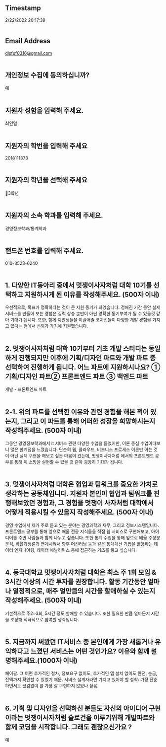 ## Timestamp
2/22/2022 20:17:39<br><br>


## Email Address
dlsfuf0316@gmail.com<br><br>


## 개인정보 수집에 동의하십니까?
예<br><br>


## 지원자 성함을 입력해 주세요.
최인렬<br><br>


## 지원자의 학번을 입력해 주세요
2018111373<br><br>


## 지원자의 학년을 선택해 주세요
3학년<br><br>


## 지원자의 소속 학과를 입력해 주세요.
경영정보학과/통계학과<br><br>


## 핸드폰 번호를 입력해 주세요.
010-8523-6240<br><br>


## 1. 다양한 IT동아리 중에서 멋쟁이사자처럼 대학 10기를 선택하고 지원하시게 된 이유를 작성해주세요. (500자 이내)
 우선적으로, 목표가 명확하다는 것이 큰 지원 동기가 되었습니다. 정해진 기간 동안 실제 서비스를 만들어 보는 경험은 실력 상승 뿐만이 아닌 명확한 동기부여가 될 수 있을것 같아 기대가 됩니다.
 또한, 함께 지원생들을 이끌어줄 코치진들이 다양한 개발 경험을 가지고 있다는 점에서 신뢰가 가기에 지원했습니다.<br><br>


## 2. 멋쟁이사자처럼 대학 10기부터 기초 개발 스터디는 동일하게 진행되지만 이후에 기획/디자인 파트와 개발 파트 중 선택하여 진행하게 됩니다. 어느 파트에 지원하시나요? ① 기획/디자인 파트② 프론트엔드 파트  ③ 백엔드 파트
개발 - 프론트엔드 파트<br><br>


## 2-1. 위의 파트를 선택한 이유와 관련 경험을 해본 적이 있는지, 그리고 이 파트를 통해 어떠한 성장을 희망하시는지 작성해주세요. (500자 이내)
그동안 경영정보학과에서 it 서비스 관련 다양한 수업을 들었지만, 이론 중심 수업이다보니 많은 한계점을 느꼈습니다. 단순히 웹, 클라우드, 비즈니스 프로세스 이론만 아는 것이 아닌 실제 구현을 해보고 싶은 마음이 컸는데, 멋쟁이사자처럼 에서의  프론트엔드 공부를 통해 제 소망을 실현할 수 있을 것 같아 굉장히 기대가 됩니다.<br><br>


## 3. 멋쟁이사자처럼 대학은 협업과 팀워크를 중요한 가치로 생각하는 공동체입니다. 지원자 본인이 협업과 팀워크를 진행해보았던 경험과, 그 경험을 멋쟁이 사자처럼 대학에서 어떻게 적용시킬 수 있을지 작성해주세요. (500자 이내)
경영 수업에서 제가 주로 듣고 있는 분야는 경영과학과  재무, 그리고 정보시스템입니다. 프론트엔드 공부를 통해 앞으로 배울 전공 지식들을 직접 웹 서비스로 구현해보고, 아이디어를 주변 사람들과 함께 나누고 싶습니다.
또한 통계 수업을 통해 앞으로 배울 주성분분석, 확률과정론과 연계시켜서 향후 머신러닝 등과 같은 통계계산 기법을 활용하는 데이터 엔지니어링, 데이터 애널리틱스 등에 접근하는 기초를 쌓고 싶습니다.<br><br>


## 4. 동국대학교 멋쟁이사자처럼 대학은 최소 주 1회 모임 & 3시간 이상의 시간 투자를 권장합니다. 활동 기간동안 얼마나 열정적으로, 매주 얼만큼의 시간을 할애하실 수 있는지 작성해주세요. (500자 이내)
기본적으로 주2~3회, 5시간 정도 할애할 수 있습니다. 
또한 필요한 만큼 얼마든지 시간을 조정해 적극적으로 참여할 생각입니다. <br><br>


## 5. 지금까지 써봤던 IT서비스 중 본인에게 가장 새롭거나 유익하다고 느꼈던 서비스는 어떤 것인가요? 이유와 함께 설명해주세요.(1000자 이내)
페이팔. 그 어떤 추가적인 절차, 정보요구 없이도, 추가적인 앱 설치 없이도 환전, 송금, 잔액까지 확인할 수 있었기 때문. 서비스 설계자라면 가지고 있어야 할 철학: 가장 단순하면서도 끊김없이 를 가장 잘 구현하지 않았나 싶음. <br><br>


## 6. 기획 및 디자인을 선택하신 분들도 자신의 아이디어 구현이라는 멋쟁이사자처럼 슬로건을 이루기위해 개발파트와 함께 코딩을 시작합니다. 그래도 괜찮으신가요 ?
예<br><br>


